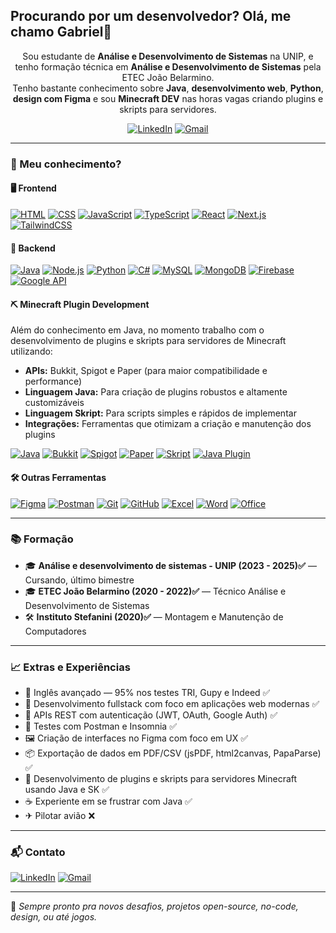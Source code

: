 ## Procurando por um desenvolvedor? Olá, me chamo Gabriel👋

<p align="center">
  Sou estudante de <strong>Análise e Desenvolvimento de Sistemas</strong> na UNIP, e tenho formação técnica em <strong>Análise e Desenvolvimento de Sistemas</strong> pela ETEC João Belarmino.<br>
  Tenho bastante conhecimento sobre <strong>Java</strong>, <strong>desenvolvimento web</strong>, <strong>Python</strong>, <strong>design com Figma</strong> e sou <strong>Minecraft DEV</strong> nas horas vagas criando plugins e skripts para servidores.
</p>

<div align="center">
  
  [![LinkedIn](https://img.shields.io/badge/-LinkedIn-0077B5?style=flat&logo=linkedin&logoColor=white)](https://www.linkedin.com/in/gabriel-morais-de-oliveira-72259a359)  [![Gmail](https://img.shields.io/badge/-Email-D14836?style=flat&logo=gmail&logoColor=white)](mailto:gabrielmoraisdeoliveira222@gmail.com)

</div>

---

### 🧠 Meu conhecimento?

#### 🖥️ Frontend
[![HTML](https://img.shields.io/badge/-HTML5-E34F26?style=flat&logo=html5&logoColor=fff)](https://developer.mozilla.org/en-US/docs/Web/HTML)
[![CSS](https://img.shields.io/badge/-CSS3-1572B6?style=flat&logo=css3)](https://developer.mozilla.org/en-US/docs/Web/CSS)
[![JavaScript](https://img.shields.io/badge/-JavaScript-F7DF1E?style=flat&logo=javascript&logoColor=000)](https://developer.mozilla.org/en-US/docs/Web/JavaScript)
[![TypeScript](https://img.shields.io/badge/-TypeScript-3178C6?style=flat&logo=typescript&logoColor=fff)](https://www.typescriptlang.org/)
[![React](https://img.shields.io/badge/-React-20232A?style=flat&logo=react)](https://reactjs.org/)
[![Next.js](https://img.shields.io/badge/-Next.js-000?style=flat&logo=nextdotjs)](https://nextjs.org/)
[![TailwindCSS](https://img.shields.io/badge/-Tailwind-38B2AC?style=flat&logo=tailwindcss)](https://tailwindcss.com/)

#### 🔧 Backend
[![Java](https://img.shields.io/badge/-Java-007396?style=flat&logo=java)](https://www.java.com)
[![Node.js](https://img.shields.io/badge/-Node.js-339933?style=flat&logo=nodedotjs&logoColor=fff)](https://nodejs.org/)
[![Python](https://img.shields.io/badge/-Python-3776AB?style=flat&logo=python&logoColor=fff)](https://www.python.org)
[![C#](https://img.shields.io/badge/-C%23-512BD4?style=flat&logo=csharp&logoColor=fff)](https://docs.microsoft.com/en-us/dotnet/csharp/)
[![MySQL](https://img.shields.io/badge/-MySQL-4479A1?style=flat&logo=mysql)](https://www.mysql.com/)
[![MongoDB](https://img.shields.io/badge/-MongoDB-47A248?style=flat&logo=mongodb)](https://www.mongodb.com/)
[![Firebase](https://img.shields.io/badge/-Firebase-FFCA28?style=flat&logo=firebase&logoColor=000)](https://firebase.google.com/)
[![Google API](https://img.shields.io/badge/-Google%20Auth-4285F4?style=flat&logo=google&logoColor=fff)](https://developers.google.com/identity)


#### ⛏ Minecraft Plugin Development

Além do conhecimento em Java, no momento trabalho com o desenvolvimento de plugins e skripts para servidores de Minecraft utilizando:
- **APIs:** Bukkit, Spigot e Paper (para maior compatibilidade e performance)
- **Linguagem Java:** Para criação de plugins robustos e altamente customizáveis
- **Linguagem Skript:** Para scripts simples e rápidos de implementar
- **Integrações:** Ferramentas que otimizam a criação e manutenção dos plugins

[![Java](https://img.shields.io/badge/-Java-007396?style=flat&logo=java)](https://www.java.com)
[![Bukkit](https://img.shields.io/badge/-Bukkit-ED8B00?style=flat&logoColor=fff)](https://dev.bukkit.org/)
[![Spigot](https://img.shields.io/badge/-Spigot-007ACC?style=flat&logoColor=fff)](https://www.spigotmc.org/wiki/spigot-installation/)
[![Paper](https://img.shields.io/badge/-Paper-FFA500?style=flat&logoColor=fff)](https://papermc.io/)
[![Skript](https://img.shields.io/badge/-Skript-4A90E2?style=flat&logoColor=fff)](https://docs.skriptlang.org/)
[![Java Plugin](https://img.shields.io/badge/-Java%20Plugin-ED8B00?style=flat&logo=java&logoColor=fff)](https://www.java.com)

#### 🛠️ Outras Ferramentas
[![Figma](https://img.shields.io/badge/-Figma-F24E1E?style=flat&logo=figma&logoColor=fff)](https://www.figma.com)
[![Postman](https://img.shields.io/badge/-Postman-FF6C37?style=flat&logo=postman)](https://www.postman.com)
[![Git](https://img.shields.io/badge/-Git-F05032?style=flat&logo=git)](https://git-scm.com)
[![GitHub](https://img.shields.io/badge/-GitHub-181717?style=flat&logo=github)](https://github.com)
[![Excel](https://img.shields.io/badge/-Excel-217346?style=flat&logo=microsoft-excel)](https://www.microsoft.com/en-us/microsoft-365/excel)
[![Word](https://img.shields.io/badge/-Word-2B579A?style=flat&logo=microsoft-word&logoColor=fff)](https://www.microsoft.com/en-us/microsoft-365/word)
[![Office](https://img.shields.io/badge/-Office-D83B01?style=flat&logo=microsoft-office&logoColor=fff)](https://www.microsoft.com/en-us/microsoft-365)

---

### 📚 Formação

- 🎓 **Análise e desenvolvimento de sistemas - UNIP (2023 - 2025)✅** — Cursando, último bimestre  
- 🎓 **ETEC João Belarmino (2020 - 2022)✅** — Técnico Análise e Desenvolvimento de Sistemas  
- 🛠️ **Instituto Stefanini (2020)✅** — Montagem e Manutenção de Computadores  

---

### 📈 Extras e Experiências

- 🧠 Inglês avançado — 95% nos testes TRI, Gupy e Indeed ✅  
- 📱 Desenvolvimento fullstack com foco em aplicações web modernas ✅  
- 🔐 APIs REST com autenticação (JWT, OAuth, Google Auth) ✅  
- 🧪 Testes com Postman e Insomnia ✅  
- 🖼️ Criação de interfaces no Figma com foco em UX ✅  
- 📦 Exportação de dados em PDF/CSV (jsPDF, html2canvas, PapaParse) ✅  
- 🧱 Desenvolvimento de plugins e skripts para servidores Minecraft usando Java e SK ✅  
- ☕️ Experiente em se frustrar com Java ✅  
- ✈ Pilotar avião ❌  

---

### 📬 Contato

[![LinkedIn](https://img.shields.io/badge/-LinkedIn-0077B5?style=flat&logo=linkedin&logoColor=white)](https://www.linkedin.com/in/gabriel-morais-de-oliveira-72259a359)  [![Gmail](https://img.shields.io/badge/-Email-D14836?style=flat&logo=gmail&logoColor=white)](mailto:gabrielmoraisdeoliveira222@gmail.com)

---

🔗 *Sempre pronto pra novos desafios, projetos open-source, no-code, design, ou até jogos.*
